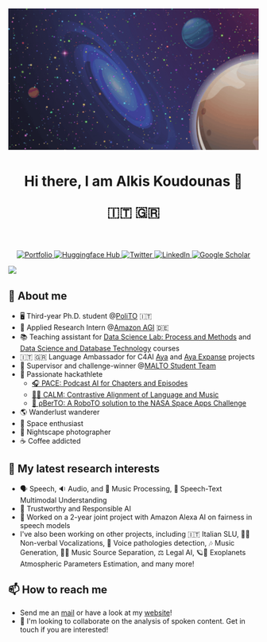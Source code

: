 <h1 align="center">
  <img 
    src="https://raw.githubusercontent.com/koudounasalkis/koudounasalkis/master/space2.gif" 
    alt="👋 Hi there! I'm Alkis Koudounas|[https://koudounasalkis](https://koudounasalkis.github.io/))" 
    title="👋Hi there! I'm Alkis Koudounas|[https://koudounasalkis](https://koudounasalkis.github.io/))"
    />
</h1>

<h1 align="center">
  Hi there, I am Alkis Koudounas 👋 
  
  🇮🇹 🇬🇷
</h1>

<br/>

<p align="center">
  <a href="https://koudounasalkis.github.io/">
    <img alt="Portfolio" title="Portfolio" src="https://img.shields.io/badge/portfolio-2219E7.svg?&style=for-the-badge&logoColor=white">
  </a>
  <a href="https://huggingface.co/alkiskoudounas">
    <img alt="Huggingface Hub" title="Huggingface Hub" src="https://tinyurl.com/hf-shield">
  </a>
  <a href="https://twitter.com/AlkisKoudounas">
    <img alt="Twitter" title="Twitter" src="https://img.shields.io/badge/Twitter-1DA1F2?style=for-the-badge&logo=twitter&logoColor=white"/>
  </a>
  <a href="https://www.linkedin.com/in/alkis-koudounas/">
    <img alt="LinkedIn" title="LinkedIn"src="https://img.shields.io/badge/linkedin-%230077B5.svg?&style=for-the-badge&logo=linkedin&logoColor=white">
  </a>
  <a href="https://scholar.google.com/citations?user=4-jqTdYAAAAJ&hl=it">
    <img alt="Google Scholar" title="Google Scholar"src="https://img.shields.io/badge/scholar-77a9fa.svg?&style=for-the-badge&logo=google-scholar&logoColor=white">
  </a>
</p>

<a href="https://github.com/404">
  <img src="https://user-images.githubusercontent.com/73097560/115834477-dbab4500-a447-11eb-908a-139a6edaec5c.gif">
</a>

## :book: About me 
- 🖥 Third-year Ph.D. student @[PoliTO](https://www.polito.it/personale?p=alkis.koudounas) 🇮🇹
- 🚀 Applied Research Intern @[Amazon AGI](https://www.amazon.science/) 🇩🇪
- 📚 Teaching assistant for [Data Science Lab: Process and Methods](https://dbdmg.polito.it/dbdmg_web/index.php/2022/09/26/data-science-lab-process-and-methods-2022-23/) and [Data Science and Database Technology](https://dbdmg.polito.it/dbdmg_web/index.php/2022/09/27/data-science-e-tecnologie-per-le-basi-di-dati-2022-2023/) courses
- 🇮🇹 🇬🇷 Language Ambassador for C4AI [Aya](https://cohere.com/research/aya) and [Aya Expanse](https://cohere.com/blog/aya-expanse-connecting-our-world) projects
- 🥇 Supervisor and challenge-winner @[MALTO Student Team](https://mal-to.github.io/)
- 🦾 Passionate hackathlete
  - [🎧 PACE: Podcast AI for Chapters and Episodes](https://github.com/ALM-LAB/PACE)
  - [📝🎵 CALM: Contrastive Alignment of Language and Music](https://github.com/ALM-LAB/CALM)
  - [🌠 ρBerTO: A RoboTO solution to the NASA Space Apps Challenge](https://github.com/koudounasalkis/NASA_Space_Apps_Challenge)
- 🌎 Wanderlust wanderer
- 🔭 Space enthusiast
- 📸 Nightscape photographer
- ☕️ Coffee addicted


## 🔔 My latest research interests
- 🗣 Speech, 🔉 Audio, and 🎼 Music Processing, 📝 Speech-Text Multimodal Understanding
- 🔬 Trustworthy and Responsible AI
- 🎯 Worked on a 2-year joint project with Amazon Alexa AI on fairness in speech models
- I've also been working on other projects, including 🇮🇹 Italian SLU, 👶🏻 Non-verbal Vocalizations, 💉 Voice pathologies detection, 🎶 Music Generation, 🎸🥁 Music Source Separation, ⚖️ Legal AI, 🪐🔭 Exoplanets Atmospheric Parameters Estimation, and many more!

## 📫 How to reach me
- Send me an [mail](mailto:alkis.koudounas@polito.it) or have a look at my [website](https://koudounasalkis.github.io/)!
- 💬 I'm looking to collaborate on the analysis of spoken content. Get in touch if you are interested!

<!--
**koudounasalkis/koudounasalkis** is a ✨ _special_ ✨ repository because its `README.md` (this file) appears on your GitHub profile.
-->
